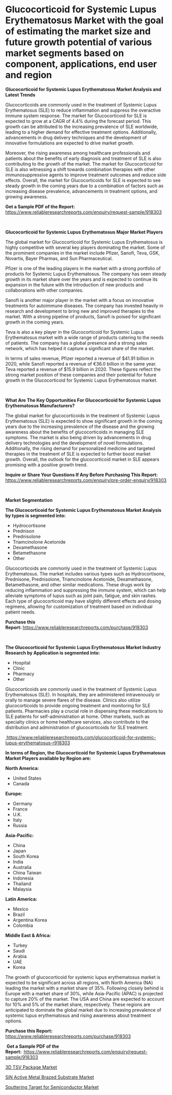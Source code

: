 <p><h1>Glucocorticoid for Systemic Lupus Erythematosus Market with the goal of estimating the market size and future growth potential of various market segments based on component, applications, end user and region</h1></p><p><strong>Glucocorticoid for Systemic Lupus Erythematosus Market Analysis and Latest Trends</strong></p>
<p><p>Glucocorticoids are commonly used in the treatment of Systemic Lupus Erythematosus (SLE) to reduce inflammation and suppress the overactive immune system response. The market for Glucocorticoid for SLE is expected to grow at a CAGR of 4.4% during the forecast period. This growth can be attributed to the increasing prevalence of SLE worldwide, leading to a higher demand for effective treatment options. Additionally, advancements in drug delivery techniques and the development of innovative formulations are expected to drive market growth.</p><p>Moreover, the rising awareness among healthcare professionals and patients about the benefits of early diagnosis and treatment of SLE is also contributing to the growth of the market. The market for Glucocorticoid for SLE is also witnessing a shift towards combination therapies with other immunosuppressive agents to improve treatment outcomes and reduce side effects. Overall, the market for Glucocorticoids for SLE is expected to see steady growth in the coming years due to a combination of factors such as increasing disease prevalence, advancements in treatment options, and growing awareness.</p></p>
<p><strong>Get a Sample PDF of the Report:&nbsp;</strong> <a href="https://www.reliableresearchreports.com/enquiry/request-sample/918303">https://www.reliableresearchreports.com/enquiry/request-sample/918303</a></p>
<p>&nbsp;</p>
<p><strong>Glucocorticoid for Systemic Lupus Erythematosus Major Market Players</strong></p>
<p><p>The global market for Glucocorticoid for Systemic Lupus Erythematosus is highly competitive with several key players dominating the market. Some of the prominent companies in the market include Pfizer, Sanofi, Teva, GSK, Novartis, Bayer Pharmas, and Sun Pharmaceutical.</p><p>Pfizer is one of the leading players in the market with a strong portfolio of products for Systemic Lupus Erythematosus. The company has seen steady growth in its market share over the years and is expected to continue its expansion in the future with the introduction of new products and collaborations with other companies.</p><p>Sanofi is another major player in the market with a focus on innovative treatments for autoimmune diseases. The company has invested heavily in research and development to bring new and improved therapies to the market. With a strong pipeline of products, Sanofi is poised for significant growth in the coming years.</p><p>Teva is also a key player in the Glucocorticoid for Systemic Lupus Erythematosus market with a wide range of products catering to the needs of patients. The company has a global presence and a strong sales network, which has helped it capture a significant share of the market.</p><p>In terms of sales revenue, Pfizer reported a revenue of $41.91 billion in 2020, while Sanofi reported a revenue of €36.0 billion in the same year. Teva reported a revenue of $15.9 billion in 2020. These figures reflect the strong market position of these companies and their potential for future growth in the Glucocorticoid for Systemic Lupus Erythematosus market.</p></p>
<p>&nbsp;</p>
<p><strong>What Are The Key Opportunities For Glucocorticoid for Systemic Lupus Erythematosus Manufacturers?</strong></p>
<p><p>The global market for glucocorticoids in the treatment of Systemic Lupus Erythematosus (SLE) is expected to show significant growth in the coming years due to the increasing prevalence of the disease and the growing awareness about the benefits of glucocorticoids in managing SLE symptoms. The market is also being driven by advancements in drug delivery technologies and the development of novel formulations. Additionally, the rising demand for personalized medicine and targeted therapies in the treatment of SLE is expected to further boost market growth. Overall, the outlook for the glucocorticoid market in SLE appears promising with a positive growth trend.</p></p>
<p><strong>Inquire or Share Your Questions If Any Before Purchasing This Report:</strong> <a href="https://www.reliableresearchreports.com/enquiry/pre-order-enquiry/918303">https://www.reliableresearchreports.com/enquiry/pre-order-enquiry/918303</a></p>
<p>&nbsp;</p>
<p><strong>Market Segmentation</strong></p>
<p><strong>The Glucocorticoid for Systemic Lupus Erythematosus Market Analysis by types is segmented into:</strong></p>
<p><ul><li>Hydrocortisone</li><li>Prednison</li><li>Prednisolone</li><li>Triamcinolone Acetonide</li><li>Dexamethasone</li><li>Betamethasone</li><li>Other</li></ul></p>
<p><p>Glucocorticoids are commonly used in the treatment of Systemic Lupus Erythematosus. The market includes various types such as Hydrocortisone, Prednisone, Prednisolone, Triamcinolone Acetonide, Dexamethasone, Betamethasone, and other similar medications. These drugs work by reducing inflammation and suppressing the immune system, which can help alleviate symptoms of lupus such as joint pain, fatigue, and skin rashes. Each type of glucocorticoid may have slightly different effects and dosing regimens, allowing for customization of treatment based on individual patient needs.</p></p>
<p><strong>Purchase this Report:&nbsp;</strong><a href="https://www.reliableresearchreports.com/purchase/918303">https://www.reliableresearchreports.com/purchase/918303</a></p>
<p>&nbsp;</p>
<p><strong>The Glucocorticoid for Systemic Lupus Erythematosus Market Industry Research by Application is segmented into:</strong></p>
<p><ul><li>Hospital</li><li>Clinic</li><li>Pharmacy</li><li>Other</li></ul></p>
<p><p>Glucocorticoids are commonly used in the treatment of Systemic Lupus Erythematosus (SLE). In hospitals, they are administered intravenously or orally to manage severe flares of the disease. Clinics also utilize glucocorticoids to provide ongoing treatment and monitoring for SLE patients. Pharmacies play a crucial role in dispensing these medications to SLE patients for self-administration at home. Other markets, such as specialty clinics or home healthcare services, also contribute to the distribution and administration of glucocorticoids for SLE treatment.</p></p>
<p><a href="https://www.reliableresearchreports.com/glucocorticoid-for-systemic-lupus-erythematosus-r918303">&nbsp;https://www.reliableresearchreports.com/glucocorticoid-for-systemic-lupus-erythematosus-r918303</a></p>
<p><strong>In terms of Region, the Glucocorticoid for Systemic Lupus Erythematosus Market Players available by Region are:</strong></p>
<p>
    <p> <strong> North America: </strong>
        <ul>
            <li>United States</li>
            <li>Canada</li>
        </ul>
        </p> 
    <p> <strong> Europe: </strong>
        <ul>
            <li>Germany</li>
            <li>France</li>
            <li>U.K.</li>
            <li>Italy</li>
            <li>Russia</li>
        </ul>
        </p> 
    <p> <strong> Asia-Pacific: </strong>
        <ul>
            <li>China</li>
            <li>Japan</li>
            <li>South Korea</li>
            <li>India</li>
            <li>Australia</li>
            <li>China Taiwan</li>
            <li>Indonesia</li>
            <li>Thailand</li>
            <li>Malaysia</li>
        </ul>
        </p> 
    <p> <strong> Latin America: </strong>
        <ul>
            <li>Mexico</li>
            <li>Brazil</li>
            <li>Argentina Korea</li>
            <li>Colombia</li>
        </ul>
        </p> 
    <p> <strong> Middle East & Africa: </strong>
        <ul>
            <li>Turkey</li>
            <li>Saudi</li>
            <li>Arabia</li>
            <li>UAE</li>
            <li>Korea</li>
        </ul>
    </p>
    </p>
<p><p>The growth of glucocorticoid for systemic lupus erythematosus market is expected to be significant across all regions, with North America (NA) leading the market with a market share of 35%. Following closely behind is Europe with a market share of 30%, while Asia-Pacific (APAC) is projected to capture 20% of the market. The USA and China are expected to account for 10% and 5% of the market share, respectively. These regions are anticipated to dominate the global market due to increasing prevalence of systemic lupus erythematosus and rising awareness about treatment options.</p></p>
<p><strong>Purchase this Report: </strong><a href="https://www.reliableresearchreports.com/purchase/918303">https://www.reliableresearchreports.com/purchase/918303</a></p>
<p>&nbsp;<strong>Get a Sample PDF of the Report:&nbsp;&nbsp;</strong><a href="https://www.reliableresearchreports.com/enquiry/request-sample/918303">https://www.reliableresearchreports.com/enquiry/request-sample/918303</a></p>
<p><strong></strong></p>
<p><p><a href="https://www.linkedin.com/pulse/3d-tsv-package-market-insight-trends-growth-forecasted-from-cbk4e">3D TSV Package Market</a></p><p><a href="https://www.linkedin.com/pulse/sin-active-metal-brazed-substrate-market-insight-trends-jsjpe">SiN Active Metal Brazed Substrate Market</a></p><p><a href="https://www.linkedin.com/pulse/sputtering-target-semiconductor-market-furnishes-information-het5e">Sputtering Target for Semiconductor Market</a></p></p>